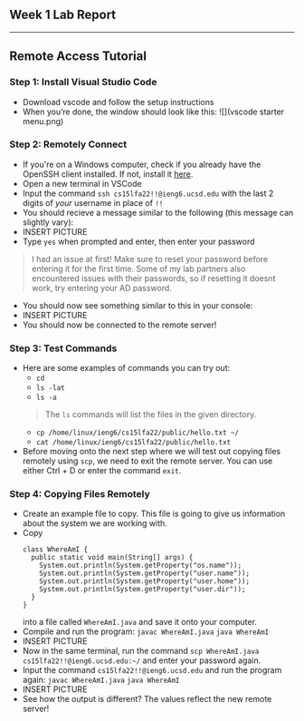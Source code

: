 ## Week 1 Lab Report
---

## Remote Access Tutorial

### Step 1: Install Visual Studio Code

- Download vscode and follow the setup instructions
- When you’re done, the window should look like this:
![](vscode starter menu.png)

### Step 2: Remotely Connect

- If you're on a Windows computer, check if you already have the OpenSSH client installed. If not, install it [here](https://learn.microsoft.com/en-us/windows-server/administration/openssh/openssh_install_firstuse?tabs=gui).
- Open a new terminal in VSCode
- Input the command `ssh cs15lfa22!!@ieng6.ucsd.edu` with the last 2 digits of *your* username in place of `!!`
- You should recieve a message similar to the following (this message can slightly vary):
- INSERT PICTURE
- Type `yes` when prompted and enter, then enter your password
> I had an issue at first! Make sure to reset your password before entering it for the first time. Some of my lab partners also encountered issues with their passwords, so if resetting it doesnt work, try entering your AD password.
- You should now see something similar to this in your console:
- INSERT PICTURE
- You should now be connected to the remote server!

### Step 3: Test Commands

- Here are some examples of commands you can try out:
  - `cd`
  - `ls -lat`
  - `ls -a` 
  > The `ls` commands will list the files in the given directory.
  - `cp /home/linux/ieng6/cs15lfa22/public/hello.txt ~/`
  - `cat /home/linux/ieng6/cs15lfa22/public/hello.txt`
- Before moving onto the next step where we will test out copying files remotely using `scp`, we need to exit the remote server. You can use either Ctrl + D or enter the command `exit`.

### Step 4: Copying Files Remotely

- Create an example file to copy. This file is going to give us information about the system we are working with.
- Copy
  ```
  class WhereAmI {
    public static void main(String[] args) {
      System.out.println(System.getProperty("os.name"));
      System.out.println(System.getProperty("user.name"));
      System.out.println(System.getProperty("user.home"));
      System.out.println(System.getProperty("user.dir"));
    }
  }
  ```
  into a file called `WhereAmI.java` and save it onto your computer.
- Compile and run the program:
  `javac WhereAmI.java`
  `java WhereAmI`
- INSERT PICTURE
- Now in the same terminal, run the command `scp WhereAmI.java cs15lfa22!!@ieng6.ucsd.edu:~/` and enter your password again.
- Input the command `cs15lfa22!!@ieng6.ucsd.edu` and run the program again:
  `javac WhereAmI.java`
  `java WhereAmI`
- INSERT PICTURE
- See how the output is different? The values reflect the new remote server!


